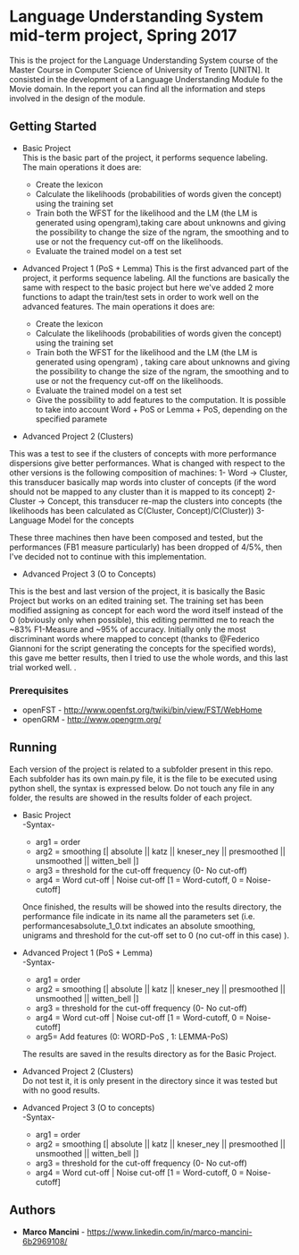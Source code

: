 # Language Understanding System mid-term project, Spring 2017

This is the project for the Language Understanding System course of the Master Course in Computer Science of University of Trento [UNITN]. It consisted in the development of a Language Understanding Module fo the Movie domain.
In the report you can find all the information and steps involved in the design of the module.

## Getting Started

- Basic Project <br />
  This is the basic part of the project, it performs sequence labeling. <br />
   The main operations it does are: <br />
   - Create the lexicon <br />
   - Calculate the likelihoods (probabilities of words given the concept) <br />
   using the training set
   - Train both the WFST for the likelihood and the LM (the LM is generated using opengram),taking care about unknowns and giving the possibility to change the size of the ngram,
   the smoothing and to use or not the frequency cut-off on the likelihoods.
   - Evaluate the trained model on a test set <br />

- Advanced Project 1 (PoS + Lemma) 
   This is the first advanced part of the project, it performs sequence labeling. All the functions are basically the same with respect to the basic project but here we've added 
2 more functions to adapt the train/test sets in order to work well on the advanced features.
   The main operations it does are:
   - Create the lexicon
   - Calculate the likelihoods (probabilities of words given the concept) 
   using the training set
   - Train both the WFST for the likelihood and the LM (the LM is generated using opengram) 
   , taking care about unknowns and giving the possibility to change the size of the ngram,
   the smoothing and to use or not the frequency cut-off on the likelihoods.
   - Evaluate the trained model on a test set
   - Give the possibility to add features to the computation. It is possible to take into account
   Word + PoS or Lemma + PoS, depending on the specified paramete

- Advanced Project 2 (Clusters) 

This was a test to see if the clusters of concepts with more performance dispersions give better performances. 
What is changed with respect to the other versions is the following composition of machines:
1- Word -> Cluster, this transducer basically map words into cluster of concepts (if the word should not be mapped to any cluster than it is mapped to its concept)
2- Cluster -> Concept, this transducer re-map the clusters into concepts (the likelihoods has been calculated as C(Cluster, Concept)/C(Cluster))
3- Language Model for the concepts

These three machines then have been composed and tested, but the performances (FB1 measure particularly) has been dropped of 4/5%, then I've decided not to continue
with this implementation.

- Advanced Project 3 (O to Concepts)

This is the best and last version of the project, it is basically the Basic Project but works on an edited training set.
The training set has been modified assigning as concept for each word the word itself instead of the O (obviously only when possible), this editing permitted me to reach the ~83% F1-Measure and ~95% of accuracy.
Initially only the most discriminant words where mapped to concept (thanks to @Federico Giannoni for the script generating the concepts for the specified words), this gave me better results, then I tried to use the whole words, and this last trial worked well.
.

### Prerequisites

* openFST - http://www.openfst.org/twiki/bin/view/FST/WebHome
* openGRM - http://www.opengrm.org/

## Running

Each version of the project is related to a subfolder present in this repo. Each subfolder has its own main.py file, it is the file to be executed using python shell, the syntax is expressed below.
Do not touch any file in any folder, the results are showed in the results folder of each project. 
- Basic Project <br />
   -Syntax- <br />
   - arg1 = order <br />
   - arg2 = smoothing [| absolute || katz || kneser_ney || presmoothed || unsmoothed || witten_bell |]  <br />
   - arg3 = threshold for the cut-off frequency (0- No cut-off) <br />
   - arg4 = Word cut-off | Noise cut-off [1 = Word-cutoff, 0 = Noise-cutoff]  <br />
   
   Once finished, the results will be showed into the results directory, the performance file indicate in its
   name all the parameters set (i.e. performancesabsolute_1_0.txt indicates an absolute smoothing, unigrams and
   threshold for the cut-off set to 0 (no cut-off in this case) ). 

- Advanced Project 1 (PoS + Lemma) <br />
   -Syntax- <br />
   - arg1 = order <br />
   - arg2 = smoothing [| absolute || katz || kneser_ney || presmoothed || unsmoothed || witten_bell |] <br />
   - arg3 = threshold for the cut-off frequency (0- No cut-off) <br />
   - arg4 = Word cut-off | Noise cut-off [1 = Word-cutoff, 0 = Noise-cutoff] <br />
   - arg5= Add features (0: WORD-PoS , 1: LEMMA-PoS) <br />

   The results are saved in the results directory as for the Basic Project.

- Advanced Project 2 (Clusters) <br />
   Do not test it, it is only present in the directory since it was tested but with no good results.

- Advanced Project 3 (O to concepts) <br />
   -Syntax- <br />
   - arg1 = order  <br />
   - arg2 = smoothing [| absolute || katz || kneser_ney || presmoothed || unsmoothed || witten_bell |]  <br />
   - arg3 = threshold for the cut-off frequency (0- No cut-off) <br />
   - arg4 = Word cut-off | Noise cut-off [1 = Word-cutoff, 0 = Noise-cutoff]  <br />

## Authors

* **Marco Mancini** - https://www.linkedin.com/in/marco-mancini-6b2969108/


